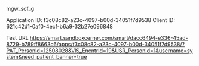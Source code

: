 mgw_sof_g

Application ID: f3c08c82-a23c-4097-b00d-34051f7d9538
Client ID: 621c42d1-0af0-4ecf-b6a9-32b27e096848

Test URL
https://smart.sandboxcerner.com/smart/dacc6494-e336-45ad-8729-b789ff8663c6/apps/f3c08c82-a23c-4097-b00d-34051f7d9538/?PAT_PersonId=12508028&VIS_EncntrId=19&USR_PersonId=1&username=system&need_patient_banner=true
